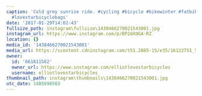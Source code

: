 ```yaml
---
caption: 'Cold grey sunrise ride. #cycling #bicycle #bikewinter #fatbike #bikepacking
  #lovestarbicyclebags'
date: '2017-01-29T14:02:43'
fullsize_path: instagram\fullsize\1438466270021543001.jpg
instagram_url: https://www.instagram.com/p/BP2dXOGA-RZ
location: {}
media_id: '1438466270021543001'
media_url: https://scontent.cdninstagram.com/t51.2885-15/e35/16122751_597898987079828_5111129606157500416_n.jpg?ig_cache_key=MTQzODQ2NjI3MDAyMTU0MzAwMQ%3D%3D.2
owner:
  id: '661611562'
  owner_url: https://www.instagram.com/elliotlovestarbicycles
  username: elliotlovestarbicycles
thumbnail_path: instagram\thumbnails\1438466270021543001.jpg
utc_date: 1485698563
---
```

